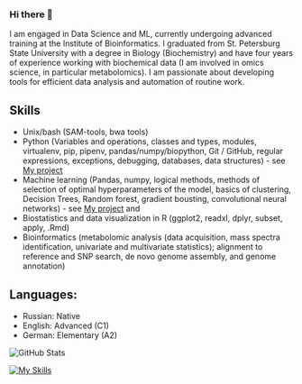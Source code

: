 ### Hi there 👋

I am engaged in Data Science and ML, currently undergoing advanced training at the Institute of Bioinformatics. I graduated from St. Petersburg State University with a degree in Biology (Biochemistry) and have four years of experience working with biochemical data (I am involved in omics science, in particular metabolomics). I am passionate about developing tools for efficient data analysis and automation of routine work.

## Skills
- Unix/bash (SAM-tools, bwa tools)
- Python (Variables and operations, classes and types, modules, virtualenv, pip, pipenv, pandas/numpy/biopython, Git / GitHub, regular expressions, exceptions, debugging, databases, data structures) - see [My project](https://github.com/nerofeeva2001/Python_projects)
- Machine learning (Pandas, numpy, logical methods, methods of selection of optimal hyperparameters of the model, basics of clustering, Decision Trees, Random forest, gradient bousting, convolutional neural networks) - see [My project](https://github.com/nerofeeva2001/BI-ml-2024) and 
- Biostatistics and data visualization in R (ggplot2, readxl, dplyr, subset, apply, .Rmd) 
- Bioinformatics (metabolomic analysis (data acquisition, mass spectra identification, univariate and multivariate statistics); alignment to reference and SNP search, de novo genome assembly, and genome annotation)

## Languages:
- Russian: Native
- English: Advanced (C1)
- German: Elementary (A2)

![GitHub Stats](https://github-readme-stats.vercel.app/api?username=nerofeeva2001&theme=radical)

[![My Skills](https://skillicons.dev/icons?i=linux,py,r)](https://skillicons.dev)
